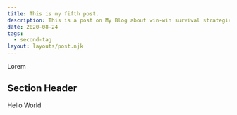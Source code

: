 ```yaml
---
title: This is my fifth post.
description: This is a post on My Blog about win-win survival strategies.
date: 2020-08-24
tags:
  - second-tag
layout: layouts/post.njk
---
```

Lorem


## Section Header

Hello World